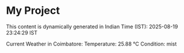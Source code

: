 # My Project

This content is dynamically generated in Indian Time (IST): 2025-08-19 23:24:29 IST


Current Weather in Coimbatore:
Temperature: 25.88 °C
Condition: mist
